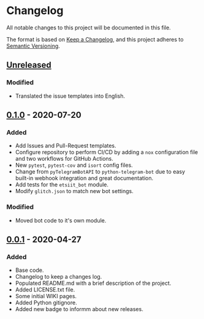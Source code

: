 # Changelog

All notable changes to this project will be documented in this file.

The format is based on
[Keep a Changelog](https://keepachangelog.com/en/1.0.0/), and this project
adheres to [Semantic Versioning](https://semver.org/spec/v2.0.0.html).

## [Unreleased]

### Modified

- Translated the issue templates into English.

## [0.1.0] - 2020-07-20

### Added

- Add Issues and Pull-Request templates.
- Configure repository to perform CI/CD by adding a `nox` configuration file
  and two workflows for GitHub Actions.
- New `pytest`, `pytest-cov` and `isort` config files.
- Change from `pyTelegramBotAPI` to `python-telegram-bot` due to easy built-in
  webhook integration and great documentation.
- Add tests for the `etsiit_bot` module.
- Modify `glitch.json` to match new bot settings.

### Modified

- Moved bot code to it's own module.

## [0.0.1] - 2020-04-27

### Added

- Base code.
- Changelog to keep a changes log.
- Populated README.md with a brief description of the project.
- Added LICENSE.txt file.
- Some initial WIKI pages.
- Added Python gitignore.
- Added new badge to informm about new releases.

[Unreleased]: https://github.com/jorgechp/etsiit_bot/compare/v0.1.0...HEAD
[0.1.0]: https://github.com/jorgechp/etsiit_bot/releases/tag/v0.1.0
[0.0.1]: https://github.com/jorgechp/etsiit_bot/releases/tag/v0.0.1
